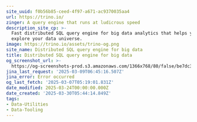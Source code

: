 ```yaml
---
site_uuid: f0b56b85-ceed-4f97-a671-ac9370035aa4
url: https://trino.io/
zinger: A query engine that runs at ludicrous speed
description_site_cp: >-
  Fast distributed SQL query engine for big data analytics that helps you
  explore your data universe.
image: https://trino.io/assets/trino-og.png
site_name: Distributed SQL query engine for big data
title: Distributed SQL query engine for big data
og_screenshot_url: >-
  https://og-screenshots-prod.s3.amazonaws.com/1366x768/80/false/be7dc32d8d2b6c2d9cf9f8a3143feb8c5363cf2588d44812fcadb1283ecbc88b.jpeg
jina_last_request: '2025-03-09T06:45:16.507Z'
jina_error: Error occurred
og_last_fetch: '2025-03-07T05:19:01.831Z'
date_modified: 2025-03-24T00:00:00.000Z
date_created: '2025-03-30T05:44:14.849Z'
tags:
- Data-Utilities
- Data-Tooling
---
```










